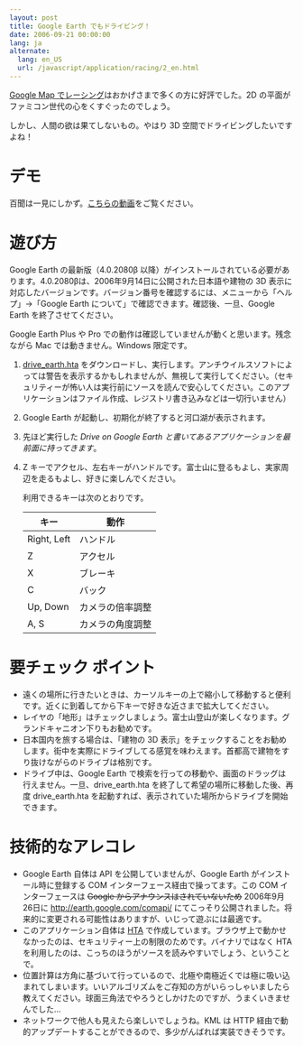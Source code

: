 ```yaml
---
layout: post
title: Google Earth でもドライビング！
date: 2006-09-21 00:00:00
lang: ja
alternate:
  lang: en_US
  url: /javascript/application/racing/2_en.html
---
```

[Google Map でレーシング](./1/)はおかげさまで多くの方に好評でした。2D の平面がファミコン世代の心をくすぐったのでしょう。

しかし、人間の欲は果てしないもの。やはり 3D 空間でドライビングしたいですよね！


デモ
====

百聞は一見にしかず。<a href="http://www.youtube.com/watch?v=iMB5gzUtiM4">こちらの動画</a>をご覧ください。


遊び方
======

Google Earth の最新版（4.0.2080β 以降）がインストールされている必要があります。4.0.2080βは、2006年9月14日に公開された日本語や建物の 3D 表示に対応したバージョンです。バージョン番号を確認するには、メニューから「ヘルプ」→「Google Earth について」で確認できます。確認後、一旦、Google Earth を終了させてください。

Google Earth Plus や Pro での動作は確認していませんが動くと思います。残念ながら Mac では動きません。Windows 限定です。

1. [drive_earth.hta](2/drive_earth.hta) をダウンロードし、実行します。アンチウイルスソフトによっては警告を表示するかもしれませんが、無視して実行してください。（セキュリティーが怖い人は実行前にソースを読んで安心してください。このアプリケーションはファイル作成、レジストリ書き込みなどは一切行いません）

2. Google Earth が起動し、初期化が終了すると河口湖が表示されます。

3. 先ほど実行した *Drive on Google Earth と書いてあるアプリケーションを最前面に持ってきます*。

4. Z キーでアクセル、左右キーがハンドルです。富士山に登るもよし、実家周辺を走るもよし、好きに楽しんでください。

   利用できるキーは次のとおりです。

   キー       |動作
   -----------|----------------
   Right, Left|ハンドル
   Z          |アクセル
   X          |ブレーキ
   C          |バック
   Up, Down   |カメラの倍率調整
   A, S       |カメラの角度調整


要チェック ポイント
===================

* 遠くの場所に行きたいときは、カーソルキーの上で縮小して移動すると便利です。近くに到着してから下キーで好きな近さまで拡大してください。
* レイヤの「地形」はチェックしましょう。富士山登山が楽しくなります。グランドキャニオン下りもお勧めです。
* 日本国内を旅する場合は、「建物の 3D 表示」をチェックすることをお勧めします。街中を実際にドライブしてる感覚を味わえます。首都高で建物をすり抜けながらのドライブは格別です。
* ドライブ中は、Google Earth で検索を行っての移動や、画面のドラッグは行えません。一旦、drive_earth.hta を終了して希望の場所に移動した後、再度 drive_earth.hta を起動すれば、表示されていた場所からドライブを開始できます。


技術的なアレコレ
================

* Google Earth 自体は API を公開していませんが、Google Earth がインストール時に登録する COM インターフェース経由で操ってます。この COM インターフェースは <s>Google からアナウンスはされていないため</s> 2006年9月26日に <a href="http://earth.google.com/comapi/">http://earth.google.com/comapi/</a> にてこっそり公開されました。将来的に変更される可能性はありますが、いじって遊ぶには最適です。
* このアプリケーション自体は <a href="http://www.microsoft.com/japan/msdn/workshop/author/hta/overview/htaoverview.asp">HTA</a> で作成しています。ブラウザ上で動かせなかったのは、セキュリティー上の制限のためです。バイナリではなく HTA を利用したのは、こっちのほうがソースを読みやすいでしょう、ということで。
* 位置計算は方角に基づいて行っているので、北極や南極近くでは極に吸い込まれてしまいます。いいアルゴリズムをご存知の方がいらっしゃいましたら教えてください。球面三角法でやろうとしかけたのですが、うまくいきませんでした...
* ネットワークで他人も見えたら楽しいでしょうね。KML は HTTP 経由で動的アップデートすることができるので、多少がんばれば実装できそうです。
